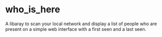 # who_is_here
A libaray to scan your local network and display a list of people who are present on a simple web interface with a first seen and a last seen. 

